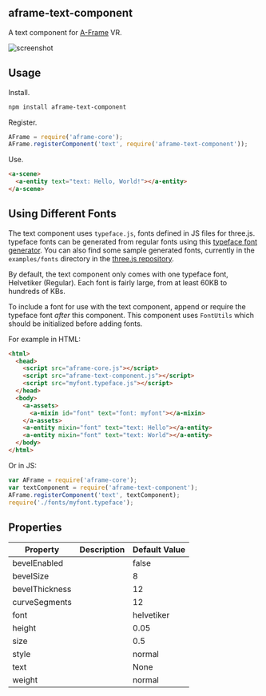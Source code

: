 ## aframe-text-component

A text component for [A-Frame](https://aframe.io) VR.

![screenshot](https://cloud.githubusercontent.com/assets/674727/11915616/59342aca-a663-11e5-9b6b-8a0b243fe5da.png)

## Usage

Install.

```bash
npm install aframe-text-component
```

Register.

```js
AFrame = require('aframe-core');
AFrame.registerComponent('text', require('aframe-text-component'));
```

Use.

```html
<a-scene>
  <a-entity text="text: Hello, World!"></a-entity>
</a-scene>
```

## Using Different Fonts

The text component uses `typeface.js`, fonts defined in JS files for three.js.
typeface fonts can be generated from regular fonts using this [typeface
font generator](http://gero3.github.io/facetype.js/). You can also find some
sample generated fonts, currently in the `examples/fonts` directory in the [three.js
repository](https://github.com/mrdoob/three.js).

By default, the text component only comes with one typeface font, Helvetiker
(Regular). Each font is fairly large, from at least 60KB to hundreds of KBs.

To include a font for use with the text component, append or require the
typeface font *after* this component. This component uses `FontUtils` which
should be initialized before adding fonts.

For example in HTML:

```html
<html>
  <head>
    <script src="aframe-core.js"></script>
    <script src="aframe-text-component.js"></script>
    <script src="myfont.typeface.js"></script>
  </head>
  <body>
    <a-assets>
      <a-mixin id="font" text="font: myfont"></a-mixin>
    </a-assets>
    <a-entity mixin="font" text="text: Hello"></a-entity>
    <a-entity mixin="font" text="text: World"></a-entity>
  </body>
</html>
```

Or in JS:

```js
var AFrame = require('aframe-core');
var textComponent = require('aframe-text-component');
AFrame.registerComponent('text', textComponent);
require('./fonts/myfont.typeface');
```

## Properties

| Property | Description | Default Value |
| -------- | ----------- | ------------- |
| bevelEnabled |             | false              |
| bevelSize |             | 8              |
| bevelThickness |             | 12              |
| curveSegments |             | 12              |
| font |             | helvetiker              |
| height |             | 0.05              |
| size |             | 0.5              |
| style |             | normal              |
| text |             | None              |
| weight |             | normal              |
